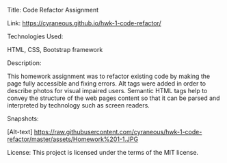 Title: Code Refactor Assignment

Link: https://cyraneous.github.io/hwk-1-code-refactor/

Technologies Used: 

HTML, CSS, Bootstrap framework

Description: 

This homework assignment was to refactor existing code by making the page fully accessible and fixing errors. Alt tags were added in order to describe photos for visual impaired users. Semantic HTML tags help to convey the structure of the web pages content so that it can be parsed and interpreted by technology such as screen readers. 

Snapshots:  

[Alt-text] https://raw.githubusercontent.com/cyraneous/hwk-1-code-refactor/master/assets/Homework%201-1.JPG

License: This project is licensed under the terms of the MIT license.



















